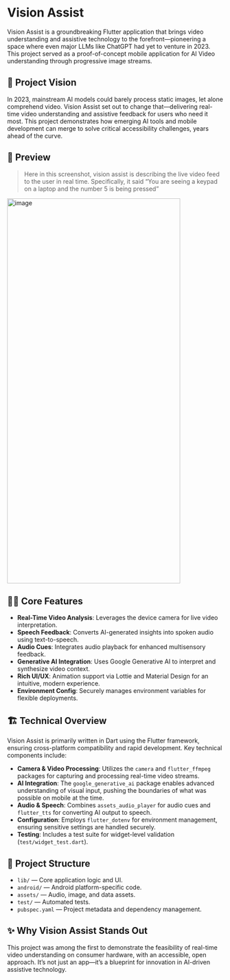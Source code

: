 # Vision Assist

Vision Assist is a groundbreaking Flutter application that brings video understanding and assistive technology to the forefront—pioneering a space where even major LLMs like ChatGPT had yet to venture in 2023. This project served as a proof-of-concept mobile application for AI Video understanding through progressive image streams.

## 🚀 Project Vision

In 2023, mainstream AI models could barely process static images, let alone comprehend video. Vision Assist set out to change that—delivering real-time video understanding and assistive feedback for users who need it most. This project demonstrates how emerging AI tools and mobile development can merge to solve critical accessibility challenges, years ahead of the curve.

## 📱 Preview
> Here in this screenshot, vision assist is describing the live video feed to the user in real time. Specifically, it said “You are seeing a keypad on a laptop and the number 5 is being pressed”
<img width="403" height="895" alt="image" src="https://github.com/user-attachments/assets/dd1012fd-9ffe-4097-9429-15cd000c10d4" />

## 🧑‍💻 Core Features

- **Real-Time Video Analysis**: Leverages the device camera for live video interpretation.
- **Speech Feedback**: Converts AI-generated insights into spoken audio using text-to-speech.
- **Audio Cues**: Integrates audio playback for enhanced multisensory feedback.
- **Generative AI Integration**: Uses Google Generative AI to interpret and synthesize video context.
- **Rich UI/UX**: Animation support via Lottie and Material Design for an intuitive, modern experience.
- **Environment Config**: Securely manages environment variables for flexible deployments.

## 🏗️ Technical Overview

Vision Assist is primarily written in Dart using the Flutter framework, ensuring cross-platform compatibility and rapid development. Key technical components include:

- **Camera & Video Processing**: Utilizes the `camera` and `flutter_ffmpeg` packages for capturing and processing real-time video streams.
- **AI Integration**: The `google_generative_ai` package enables advanced understanding of visual input, pushing the boundaries of what was possible on mobile at the time.
- **Audio & Speech**: Combines `assets_audio_player` for audio cues and `flutter_tts` for converting AI output to speech.
- **Configuration**: Employs `flutter_dotenv` for environment management, ensuring sensitive settings are handled securely.
- **Testing**: Includes a test suite for widget-level validation (`test/widget_test.dart`).

## 📂 Project Structure

- `lib/` — Core application logic and UI.
- `android/` — Android platform-specific code.
- `assets/` — Audio, image, and data assets.
- `test/` — Automated tests.
- `pubspec.yaml` — Project metadata and dependency management.

## ✨ Why Vision Assist Stands Out

This project was among the first to demonstrate the feasibility of real-time video understanding on consumer hardware, with an accessible, open approach. It’s not just an app—it’s a blueprint for innovation in AI-driven assistive technology.
